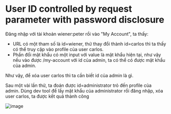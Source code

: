 # User ID controlled by request parameter with password disclosure
Đăng nhập với tài khoản wiener:peter rồi vào "My Account", ta thấy:
+ URL có một tham số là id=wiener, thử thay đổi thành id=carlos thì ta thấy có thể truy cập vào profile của user carlos.
+ Phần đổi mật khẩu có một input với value là mật khẩu hiện tại, như vậy nếu vào được /my-account với id của admin, ta có thể có được mật khẩu của admin.

Như vậy, để xóa user carlos thì ta cần biết id của admin là gì.

Sau một vài lần thử, ta đoán được id=administrator trỏ đến profile của admin. Dùng dev tool để lấy mật khẩu của administrator rồi đăng nhập, xóa user carlos, ta được kết quả thành công

![image](https://user-images.githubusercontent.com/103978452/201451962-16c2f92f-5b14-4118-a1de-2cad197793c7.png)
